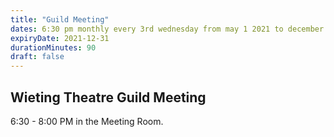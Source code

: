 ```yaml
---
title: "Guild Meeting"
dates: 6:30 pm monthly every 3rd wednesday from may 1 2021 to december 31 2021
expiryDate: 2021-12-31
durationMinutes: 90
draft: false
---
```

## Wieting Theatre Guild Meeting  
6:30 - 8:00 PM in the Meeting Room.
